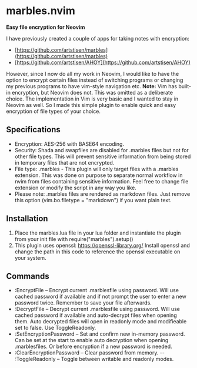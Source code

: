# marbles.nvim
**Easy file encryption for Neovim**

I have previously created a couple of apps for taking notes with encryption:
* [https://github.com/artstisen/marbles](https://github.com/artstisen/marbles) 
* [https://github.com/artstisen/AHOY](https://github.com/artstisen/AHOY) 
  
However, since I now do all my work in Neovim, I would like to have the option to encrypt certain files instead of switching programs or changing my previous programs to have vim-style navigation etc.
**Note:** Vim has built-in encryption, but Neovim does not. This was omitted as a deliberate choice. The implementation in Vim is very basic and I wanted to stay in Neovim as well.
So I made this simple plugin to enable quick and easy encryption of file types of your choice.

## Specifications
* Encryption: AES-256 with BASE64 encoding.
* Security: Shada and swapfiles are disabled for .marbles files but not for
             other file types. This will prevent sensitive information from being
             stored in temporary files that are not encrypted.
* File type: .marbles - This plugin will only target files with a .marbles extension.
              This was done on purpose to separate normal workflow in nvim
              from files containing sensitive information. Feel free to change
              file extension or modify the script in any way you like.
* Please note: .marbles files are rendered as markdown files. Just remove this
              option (vim.bo.filetype = "markdown") if you want plain text.

## Installation
1. Place the marbles.lua file in your lua folder and instantiate the plugin from your
   init file with require("marbles").setup()
2. This plugin uses openssl: https://openssl-library.org/
   Install openssl and change the path in this code to reference the
   openssl executable on your system.

## Commands
* :EncryptFile – Encrypt current .marblesfile using password.
                 Will use cached password if available and if
                 not prompt the user to enter a new password twice.
                 Remember to save your file afterwards.
* :DecryptFile – Decrypt current .marblesfile using password.
                 Will use cached password if available
                 and auto-decrypt files when opening them.
                 Auto decrypted files will open in readonly mode
                 and modifieable set to false. Use ToggleReadonly.
* :SetEncryptionPassword – Set and confirm new in-memory password.
                           Can be set at the start to enable auto
                           decryption when opening .marblesfiles.
                           Or before encryption if a new password
                           is needed.
* :ClearEncryptionPassword – Clear password from memory.
-- :ToggleReadonly – Toggle between writable and readonly modes.
